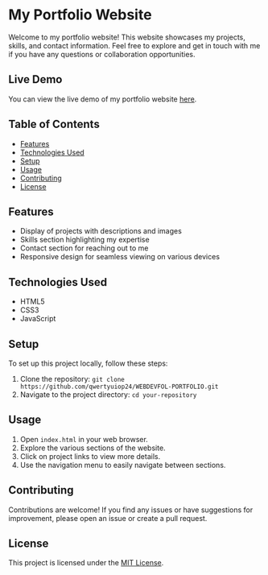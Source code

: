 # My Portfolio Website

Welcome to my portfolio website! This website showcases my projects, skills, and contact information. Feel free to explore and get in touch with me if you have any questions or collaboration opportunities.

## Live Demo

You can view the live demo of my portfolio website [here](https://aelayson.netlify.app/).

## Table of Contents

- [Features](#features)
- [Technologies Used](#technologies-used)
- [Setup](#setup)
- [Usage](#usage)
- [Contributing](#contributing)
- [License](#license)

## Features

- Display of projects with descriptions and images
- Skills section highlighting my expertise
- Contact section for reaching out to me
- Responsive design for seamless viewing on various devices

## Technologies Used

- HTML5
- CSS3
- JavaScript

## Setup

To set up this project locally, follow these steps:

1. Clone the repository: `git clone https://github.com/qwertyuiop24/WEBDEVFOL-PORTFOLIO.git`
2. Navigate to the project directory: `cd your-repository`

## Usage

1. Open `index.html` in your web browser.
2. Explore the various sections of the website.
3. Click on project links to view more details.
4. Use the navigation menu to easily navigate between sections.

## Contributing

Contributions are welcome! If you find any issues or have suggestions for improvement, please open an issue or create a pull request.

## License

This project is licensed under the [MIT License](LICENSE).
